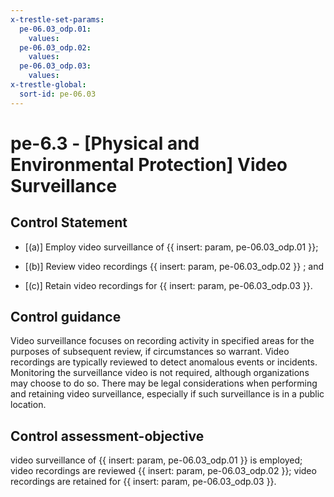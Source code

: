 ```yaml
---
x-trestle-set-params:
  pe-06.03_odp.01:
    values:
  pe-06.03_odp.02:
    values:
  pe-06.03_odp.03:
    values:
x-trestle-global:
  sort-id: pe-06.03
---
```


# pe-6.3 - \[Physical and Environmental Protection\] Video Surveillance

## Control Statement

- \[(a)\] Employ video surveillance of {{ insert: param, pe-06.03_odp.01 }};

- \[(b)\] Review video recordings {{ insert: param, pe-06.03_odp.02 }} ; and

- \[(c)\] Retain video recordings for {{ insert: param, pe-06.03_odp.03 }}.

## Control guidance

Video surveillance focuses on recording activity in specified areas for the purposes of subsequent review, if circumstances so warrant. Video recordings are typically reviewed to detect anomalous events or incidents. Monitoring the surveillance video is not required, although organizations may choose to do so. There may be legal considerations when performing and retaining video surveillance, especially if such surveillance is in a public location.

## Control assessment-objective

video surveillance of {{ insert: param, pe-06.03_odp.01 }} is employed;
video recordings are reviewed {{ insert: param, pe-06.03_odp.02 }};
video recordings are retained for {{ insert: param, pe-06.03_odp.03 }}.
